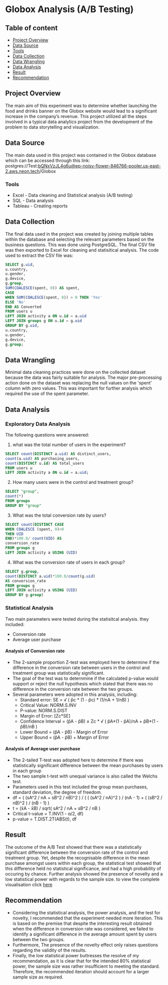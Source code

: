 # Globox Analysis (A/B Testing)

## Table of content
 - [Project Overview](#Project-Overview)
 - [Data Source](#Data-Source)
 - [Tools](#Tools)
 - [Data Collection](Data-Collection)
 - [Data Wrangling](#Data-Wrangling)
 - [Data Analysis](#Data-Analysis)
 - [Result](#Result)
 - [Recommendation](#Recommendation)
  

## Project Overview
The main aim of this experiment was to determine whether launching the food and drinks banner on the
Globox website would lead to a significant increase in the company’s revenue.
This project utilized all the steps involved in a typical data analytics project from the development of
the problem to data storytelling and visualization.

## Data Source
The main data used in this project was contained in the Globox database which can be accessed through this link:  postgres://Test:bQNxVzJL4g6u@ep-noisy-flower-846766-pooler.us-east-2.aws.neon.tech/Globox

### Tools
- Excel - Data cleaning and Statistical analysis (A/B testing)
- SQL - Data analysis
- Tableau - Creating reports

## Data Collection
The final data used in the project was created by joining multiple tables within the database and selecting the relevant parameters based on the business questions. This was done using PostgreSQL. The final CSV file was then exported to Excel for cleaning and statisitical analysis. The code used to extract the CSV file was:
```sql
SELECT g.uid,
u.country,
u.gender,
g.device,
g.group,
SUM(COALESCE(spent, 0)) AS spent,
CASE
WHEN SUM(COALESCE(spent, 0)) > 0 THEN 'Yes'
ELSE 'No'
END AS Converted
FROM users u
LEFT JOIN activity a ON u.id = a.uid
LEFT JOIN groups g ON u.id = g.uid
GROUP BY g.uid,
u.country,
u.gender,
g.device,
g.group;
```

## Data Wrangling
Minimal data cleaning practices were done on the collected dataset because the data was fairly suitable
for analysis. The major pre-processing action done on the dataset was replacing the null values on the
'spent' column with zero values. This was important for further analysis which required the use of the
spent parameter.

## Data Analysis
### Exploratory Data Analysis
The following questions were answered:
1. what was the total number of users in the experiment?
```sql
SELECT count(DISTINCT a.uid) AS distinct_users,
count(a.uid) AS purchasing_users,
count(DISTINCT u.id) AS total_users
FROM users u
LEFT JOIN activity a ON u.id = a.uid;
```
2. How many users were in the control and treatment group?
```sql
SELECT "group",
count(*)
FROM groups
GROUP BY "group"
```
3. What was the total conversion rate by users?
```sql
SELECT count(DISTINCT CASE
WHEN COALESCE (spent, 0)>0
THEN UID
END)*100.0/ count(UID) AS
conversion_rate
FROM groups g
LEFT JOIN activity a USING (UID)
```
4. What was the conversion rate of users in each group?
```sql
SELECT g.group,
count(DISTINCT a.uid)*100.0/count(g.uid)
AS conversion_rate
FROM groups g
LEFT JOIN activity a USING (UID)
GROUP BY g.group)
```   
### Statistical  Analysis
Two main parameters were tested during the statisitcal analysis. they included:
- Conversion rate
- Average user purchase

#### Analysis of Conversion rate
- The 2-sample proportion Z-test was employed here to determine if the difference in the conversion rate between users in the control and treatment group was statistically significant.
- The goal of the test was to deternmine if the calculated p-value would support or reject the null hypothesis which stated that there was no difference in the conversion rate between the two groups.
- Several parameters were adopted in this analysis, including:
  - Standard error: SE = √ ( p̂c * (1 - p̂c) * (1/nA + 1/nB) )
  - Critical Value: NORM.S.INV
  - P-value: NORM.S.DIST
  - Margin of Error: [Zc*SE]
  - Confidence Interval = (p̂A - p̂B) ± Zc * √ ( p̂A*(1 - p̂A)/nA + p̂B*(1 - p̂B)/nB )
  - Lower Bound = (p̂A - p̂B) - Margin of Error
  - Upper Bound = (p̂A - p̂B) + Margin of Error
  
 #### Analysis of Average user purchase
- The 2-tailed T-test was adopted here to determine if there was statistically significant difference between the mean purchases by users in each group
- The two sample t-test with unequal variance is also called the Welchs test.
- Parameters used in this test included the group mean purchases, standard deviation, the degree of freedom.
- df = ( (sA^2 / nA + sB^2 / nB)^2 ) / ( ( (sA^2 / nA)^2 ) / (nA - 1) + ( (sB^2 / nB)^2 ) / (nB - 1) )
- t = (x̄A - x̄B) / sqrt( sA^2 / nA + sB^2 / nB )
- Critical t-value = T.INV(1 - α/2, df)
- p-value = T.DIST.2T(ABS(t), df

## Result
The outcome of the A/B Test showed that there was a statistically significant difference between the conversion rate of the control and treatment group. Yet, despite the recognisable difference in the mean purchase amongst users within each group, the statistical test showed that this difference held no statistical significance, and had a high probability of occuring by chance. Further analysis showed the presence of novelty and a low statistical power with regards to the sample size.
to view the complete visualisation click [here](https://public.tableau.com/views/GloboxAnalysis_16915248998220/Story1?:language=en-US&:display_count=n&:origin=viz_share_link)

## Recommendation
- Considering the statistical analysis, the power analysis, and the test for novelty, I recommended that the experiment needed more iteration.
This is based on the premise that despite the interesting result obtained when the difference in conversion rate was considered, we failed to identify a significant difference in the average amount spent
by users between the two groups.
- Furthermore, The presence of the novelty effect only raises questions regarding the validity of the results.
- Finally, the low statistical power buttresses the resolve of my recommendation, as it is clear that for the
intended 80% statistical power, the sample size was rather insufficient to meeting the standard.
Therefore, the recommended iteration should account for a larger sample size as required.
